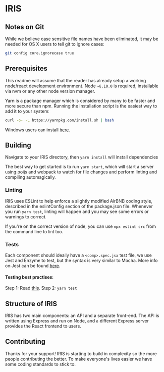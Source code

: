 # IRIS

## Notes on Git
While we believe case sensitive file names have been eliminated, it may be needed for OS X users to tell git to ignore cases:

``` bash
git config core.ignorecase true
```

## Prerequisites
This readme will assume that the reader has already setup a working
node/react development environment. Node `~8.10.0` is required,
installable via nvm or any other node version manager.

Yarn is a package manager which is considered by many to be faster and more secure than npm. Running the installation script is the easiest way to add it to your system:

```bash
curl -o- -L https://yarnpkg.com/install.sh | bash
```

Windows users can install [here](https://yarnpkg.com/latest.msi).


## Building


Navigate to your IRIS directory, then `yarn install` will install dependencies

The best way to get started is to run `yarn start`, which will start a server using poijs and webpack to watch for file changes and perform linting and compiling automagically.

### Linting

IRIS uses ESLint to help enforce a slightly modified AirBNB coding style, described in the eslintConfig section of the package.json file. Whenever you run `yarn test`, linting will happen and you may see some errors or warnings to correct.

If you're on the correct version of node, you can use `npx eslint src` from the command line to lint too.

### Tests

Each component should ideally have a `<comp>.spec.jsx` test file, we use Jest and Enzyme to test, but the syntax is very similar to Mocha. More info on Jest can be found [here](https://jestjs.io).

#### Testing best practises:

Step 1: Read [this](http://blog.stevensanderson.com/2009/08/24/writing-great-unit-tests-best-and-worst-practises/).
Step 2: `yarn test`


## Structure of IRIS
<!-- should be common to all READMEs of IRIS -->

IRIS has two main components: an API and a separate front-end. The API is written using Express and run on Node, and a different Express server provides the React frontend to users.

## Contributing

Thanks for your support! IRIS is starting to build in complexity so the more people contributing the better. To make everyone's lives easier we have some coding standards to stick to.
